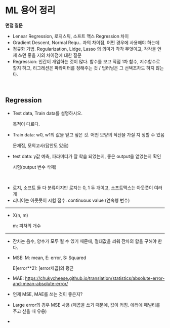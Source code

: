 # ML 용어 정리

**면접 질문**

- Lenear Regression, 로지스틱, 소프트 맥스 Regression 차이
- Gradient Descent, Normal Requ.. 과의 차이점, 어떤 경우에 사용해야 하는데
- 정규화 기법. Regularization, Lidge, Lasso 의 의미가 각각 무엇이고, 각각을 언제 쓰면 좋을 지의 차이점에 대한 질문
- Regression: 인간이 개입하는 것이 많다. 함수를 보고 직접 1차 함수, 지수함수로 할지 하고, 리그레션은 파라미터를 정해주는 것 / 딥러닝은 그 선택조차도 하지 않는다.

<br>

## Regression

- Test data, Train data를 설명하시오.

  목적이 다르다.

- Train data: w0, w1의 값을 얻고 싶은 것. 어떤 모양의 직선을 가질 지 정할 수 있음

  문제집, 모의고사(답안도 있음)

- test data: y값 예측, 파라미터가 잘 학습 되었는지, 좋은 output을 얻었는지 확인

  시험(output 변수 삭제)

<br>

- 로지, 소프트 둘 다 분류이지만 로지는 0, 1 두 개이고, 소프트맥스는 아웃풋이 여러 개
- 리니어는 아웃풋이 시험 점수. continuous value (연속형 변수)

---

- X(n, m) 

  m: 피쳐의 개수

---

- 잔차는 음수, 양수가 모두 될 수 있기 때문에, 절대값을 씌워 잔차의 합을 구해야 한다.

- MSE: M: mean, E: error, S: Squared

  E[error**2]: [error제곱]의 평균

- MAE: https://chukycheese.github.io/translation/statistics/absolute-error-and-mean-absolute-error/

- 언제 MSE, MAE를 쓰는 것이 좋은지?
- Large error의 경우 MSE 사용 (제곱을 쓰기 때문에, 값이 커짐. 에러에 페널티를 주고 싶을 때 유용)
- 